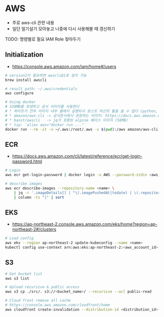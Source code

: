 # AWS

- 주로 aws-cli 관련 내용
- 일단 얼기설기 모아놓고 나중에 다시 사용해볼 때 갱신하기

TODO: 명령별로 필요 IAM Role 찾아두기

## Initialization

- https://console.aws.amazon.com/iam/home#/users

```bash
# version1이 필요하면 awscli@1로 설치 가능
brew install awscli

# result path: ~/.aws/credentials
aws configure

# Using docker
# 320MB를 희생하고 공식 이미지를 사용한다
# * 파이프가 전부 이미지 내부 쉘에서 실행되서 호스트 머신의 툴을 쓸 수 없다 (python, awk 정도까지만 가능)
# * amazon/aws-cli -> 공식문서에서 권장하는 이미지: https://docs.aws.amazon.com/cli/latest/userguide/install-cliv2-docker.html
# * banst/awscli   -> jq가 포함된 alpine 베이스 이미지 (56MB)
# * tip: `alias aws="docker run ..."`
docker run --rm -it -v ~/.aws:/root/.aws -v $(pwd):/aws amazon/aws-cli s3 ls
```

## ECR

- https://docs.aws.amazon.com/cli/latest/reference/ecr/get-login-password.html

```bash
# Login
aws ecr get-login-password | docker login -u AWS --password-stdin <aws_account_id>.dkr.ecr.<region>.amazonaws.com

# describe images
aws ecr describe-images --repository-name <name> \
    | jq -r '.imageDetails[] | "\(.imagePushedAt|todate) | \(.repositoryName) | \(.imageTags|join(", ")) | \(.imageDigest)"' \
    | column -ts "|" | sort
```

## EKS

- https://ap-northeast-2.console.aws.amazon.com/eks/home?region=ap-northeast-2#/clusters

```bash
# Load config
aws eks --region ap-northeast-2 update-kubeconfig --name <name>
kubectl config use-context arn:aws:eks:ap-northeast-2:<aws_account_id>:cluster/<name>
```

## S3

```bash
# Get bucket list
aws s3 list

# Upload recursive & public access
aws s3 cp ./src/. s3://<bucket_name>/ --recursive --acl public-read

# Cloud front remove all cache
# https://console.aws.amazon.com/cloudfront/home
aws cloudfront create-invalidation --distribution-id <distribution_id> --paths "/*"
```
